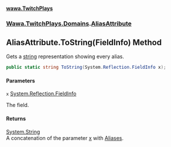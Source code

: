 #### [wawa.TwitchPlays](index.md 'index')
### [Wawa.TwitchPlays.Domains](Wawa.TwitchPlays.Domains.md 'Wawa.TwitchPlays.Domains').[AliasAttribute](AliasAttribute.md 'Wawa.TwitchPlays.Domains.AliasAttribute')

## AliasAttribute.ToString(FieldInfo) Method

Gets a [string](https://docs.microsoft.com/en-us/dotnet/csharp/language-reference/keywords/string 'https://docs.microsoft.com/en-us/dotnet/csharp/language-reference/keywords/string') representation showing every alias.

```csharp
public static string ToString(System.Reflection.FieldInfo x);
```
#### Parameters

<a name='Wawa.TwitchPlays.Domains.AliasAttribute.ToString(System.Reflection.FieldInfo).x'></a>

`x` [System.Reflection.FieldInfo](https://docs.microsoft.com/en-us/dotnet/api/System.Reflection.FieldInfo 'System.Reflection.FieldInfo')

The field.

#### Returns
[System.String](https://docs.microsoft.com/en-us/dotnet/api/System.String 'System.String')  
A concatenation of the parameter [x](AliasAttribute.ToString(FieldInfo).md#Wawa.TwitchPlays.Domains.AliasAttribute.ToString(System.Reflection.FieldInfo).x 'Wawa.TwitchPlays.Domains.AliasAttribute.ToString(System.Reflection.FieldInfo).x') with [Aliases](AliasAttribute.Aliases.md 'Wawa.TwitchPlays.Domains.AliasAttribute.Aliases').